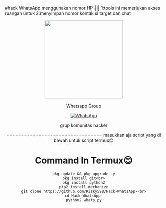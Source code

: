 #hack WhatsApp menggunakan nomor HP 🎯😈
1:tools ini memerlukan akses ruangan untuk     2:menyimpan nomor kontak si target dan chat

<div align="center">
  <p>
    <img src="p1.jpg" width="250">
    </p>
  
Whatsapp Group

[![WhatsApp](https://img.shields.io/badge/WhatsApp-25D366?style=for-the-badge&logo=whatsapp&logoColor=white)](https://chat.whatsapp.com/CZcMAG9LrF9KEPyKfGsmQO)

grup komunitas hacker

=================================
masukkan aja script yang di bawah untuk script termux😊

# Command In Termux😊
```
pkg update && pkg upgrade -y
pkg install git<br>
pkg install python2
pip2 install mechanize
git clone https://github.com/Rizky598/Hack-WhatsApp-<br>
cd Hack-WhatsApp-
python2 whats.py
```
